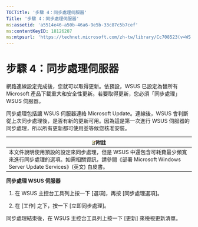 ```yaml
---
TOCTitle: '步驟 4：同步處理伺服器'
Title: '步驟 4：同步處理伺服器'
ms:assetid: 'a5514e46-a50b-46a6-9e5b-33c87c5b7cef'
ms:contentKeyID: 18126287
ms:mtpsurl: 'https://technet.microsoft.com/zh-tw/library/Cc708523(v=WS.10)'
---
```


步驟 4：同步處理伺服器
======================

網路連線設定完成後，您就可以取得更新。依預設，WSUS 已設定為替所有 Microsoft 產品下載重大和安全性更新。若要取得更新，您必須「同步處理」WSUS 伺服器。

同步處理包括讓 WSUS 伺服器連絡 Microsoft Update。連線後，WSUS 會判斷從上次同步處理後，是否有新的更新可用。因為這是第一次進行 WSUS 伺服器的同步處理，所以所有更新都可使用並等候您核准安裝。

| ![](images/Cc708523.note(WS.10).gif)附註                                                                                                          |
|--------------------------------------------------------------------------------------------------------------------------------------------------------------------------------|
| 本文件說明使用預設的設定來同步處理，但是 WSUS 中還包含可耗費最少頻寬來進行同步處理的選項。如需相關資訊，請參閱《部署 Microsoft Windows Server Update Services》(英文) 白皮書。 |

**同步處理 WSUS 伺服器**
1.  在 WSUS 主控台工具列上按一下 \[選項\]，再按 \[同步處理選項\]。

2.  在 \[工作\] 之下，按一下 \[立即同步處理\]。

同步處理結束後，在 WSUS 主控台工具列上按一下 \[更新\] 來檢視更新清單。
